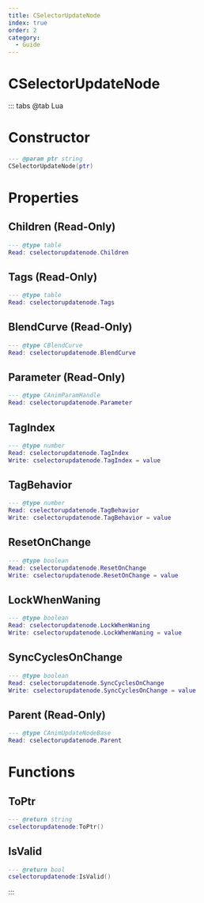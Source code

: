 ```yaml
---
title: CSelectorUpdateNode
index: true
order: 2
category:
  - Guide
---
```


# CSelectorUpdateNode

::: tabs
@tab Lua
# Constructor
```lua
--- @param ptr string
CSelectorUpdateNode(ptr)
```
# Properties
## Children (Read-Only)
```lua
--- @type table
Read: cselectorupdatenode.Children
```
## Tags (Read-Only)
```lua
--- @type table
Read: cselectorupdatenode.Tags
```
## BlendCurve (Read-Only)
```lua
--- @type CBlendCurve
Read: cselectorupdatenode.BlendCurve
```
## Parameter (Read-Only)
```lua
--- @type CAnimParamHandle
Read: cselectorupdatenode.Parameter
```
## TagIndex 
```lua
--- @type number
Read: cselectorupdatenode.TagIndex
Write: cselectorupdatenode.TagIndex = value
```
## TagBehavior 
```lua
--- @type number
Read: cselectorupdatenode.TagBehavior
Write: cselectorupdatenode.TagBehavior = value
```
## ResetOnChange 
```lua
--- @type boolean
Read: cselectorupdatenode.ResetOnChange
Write: cselectorupdatenode.ResetOnChange = value
```
## LockWhenWaning 
```lua
--- @type boolean
Read: cselectorupdatenode.LockWhenWaning
Write: cselectorupdatenode.LockWhenWaning = value
```
## SyncCyclesOnChange 
```lua
--- @type boolean
Read: cselectorupdatenode.SyncCyclesOnChange
Write: cselectorupdatenode.SyncCyclesOnChange = value
```
## Parent (Read-Only)
```lua
--- @type CAnimUpdateNodeBase
Read: cselectorupdatenode.Parent
```
# Functions
## ToPtr
```lua
--- @return string
cselectorupdatenode:ToPtr()
```
## IsValid
```lua
--- @return bool
cselectorupdatenode:IsValid()
```

:::